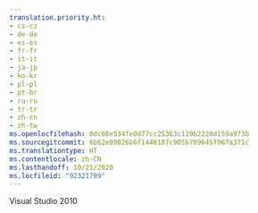 ```yaml
---
translation.priority.ht:
- cs-cz
- de-de
- es-es
- fr-fr
- it-it
- ja-jp
- ko-kr
- pl-pl
- pt-br
- ru-ru
- tr-tr
- zh-cn
- zh-tw
ms.openlocfilehash: 0dc08e534fe0d77cc25363c119b2220d159a973b
ms.sourcegitcommit: 6b62e09026b6f1446187c905b789645f967a371c
ms.translationtype: HT
ms.contentlocale: zh-CN
ms.lasthandoff: 10/21/2020
ms.locfileid: "92321799"
---
```

Visual Studio 2010